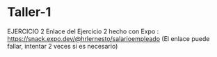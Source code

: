 # Taller-1
EJERCICIO 2
Enlace del Ejercicio 2 hecho con Expo : https://snack.expo.dev/@hrlernesto/salarioempleado
(El enlace puede fallar, intentar 2 veces si es necesario)
